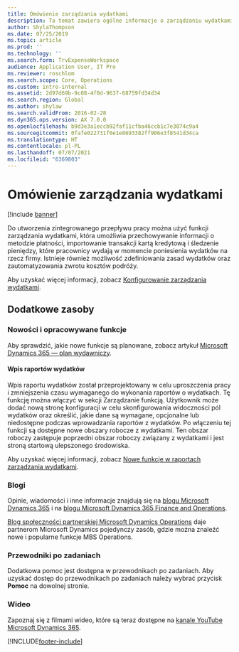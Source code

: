 ```yaml
---
title: Omówienie zarządzania wydatkami
description: Ta temat zawiera ogólne informacje o zarządzaniu wydatkami i łącza do dodatkowych zasobów. Do utworzenia zintegrowanego przepływu pracy można użyć funkcji zarządzania wydatkami, która umożliwia przechowywanie informacji o metodzie płatności, importowanie transakcji kartą kredytową i śledzenie pieniędzy, które pracownicy wydają w momencie poniesienia wydatków na rzecz firmy.
author: ShylaThompson
ms.date: 07/25/2019
ms.topic: article
ms.prod: ''
ms.technology: ''
ms.search.form: TrvExpenseWorkspace
audience: Application User, IT Pro
ms.reviewer: roschlom
ms.search.scope: Core, Operations
ms.custom: intro-internal
ms.assetid: 2d97d69b-9c08-4f0d-9637-68759fd34d34
ms.search.region: Global
ms.author: shylaw
ms.search.validFrom: 2016-02-28
ms.dyn365.ops.version: AX 7.0.0
ms.openlocfilehash: b9d3e3a1eccb92faf11cfba46ccb1c7e3074c9a4
ms.sourcegitcommit: 0fafe022731f0e1e8693382ff906e3f8541d34ca
ms.translationtype: HT
ms.contentlocale: pl-PL
ms.lasthandoff: 07/07/2021
ms.locfileid: "6369803"
---
```

# <a name="expense-management-overview"></a>Omówienie zarządzania wydatkami

[!include [banner](../includes/banner.md)]

Do utworzenia zintegrowanego przepływu pracy można użyć funkcji zarządzania wydatkami, która umożliwia przechowywanie informacji o metodzie płatności, importowanie transakcji kartą kredytową i śledzenie pieniędzy, które pracownicy wydają w momencie poniesienia wydatków na rzecz firmy. Istnieje również możliwość zdefiniowania zasad wydatków oraz zautomatyzowania zwrotu kosztów podróży.

Aby uzyskać więcej informacji, zobacz [Konfigurowanie zarządzania wydatkami](plan-expense-management.md).

## <a name="additional-resources"></a>Dodatkowe zasoby

### <a name="whats-new-and-in-development"></a>Nowości i opracowywane funkcje

Aby sprawdzić, jakie nowe funkcje są planowane, zobacz artykuł [Microsoft Dynamics 365 — plan wydawniczy](/dynamics365/release-plans/).

#### <a name="expense-report-entry"></a>Wpis raportów wydatków

Wpis raportu wydatków został przeprojektowany w celu uproszczenia pracy i zmniejszenia czasu wymaganego do wykonania raportów o wydatkach. Tę funkcję można włączyć w sekcji Zarządzanie funkcją. Użytkownik może dodać nową stronę konfiguracji w celu skonfigurowania widoczności pól wydatków oraz określić, jakie dane są wymagane, opcjonalne lub niedostępne podczas wprowadzania raportów z wydatków. Po włączeniu tej funkcji są dostępne nowe obszary robocze z wydatkami. Ten obszar roboczy zastępuje poprzedni obszar roboczy związany z wydatkami i jest stroną startową ulepszonego środowiska.

Aby uzyskać więcej informacji, zobacz [Nowe funkcje w raportach zarządzania wydatkami](ExpenseWorkspaceNew.md).

### <a name="blogs"></a>Blogi

Opinie, wiadomości i inne informacje znajdują się na [blogu Microsoft Dynamics 365](https://community.dynamics.com/b/msftdynamicsblog?c=Enterprise) i na [blogu Microsoft Dynamics 365 Finance and Operations](https://community.dynamics.com/365/financeandoperations/b/financials).

[Blog społeczności partnerskiej Microsoft Dynamics Operations](https://community.dynamics.com/partner/b/operationspartnercommunityblog) daje partnerom Microsoft Dynamics pojedynczy zasób, gdzie można znaleźć nowe i popularne funkcje MBS Operations.

### <a name="task-guides"></a>Przewodniki po zadaniach

Dodatkowa pomoc jest dostępna w przewodnikach po zadaniach. Aby uzyskać dostęp do przewodnikach po zadaniach należy wybrać przycisk **Pomoc** na dowolnej stronie.

### <a name="videos"></a>Wideo

Zapoznaj się z filmami wideo, które są teraz dostępne na [kanale YouTube Microsoft Dynamics 365](https://www.youtube.com/channel/UCJGCg4rB3QSs8y_1FquelBQ).


[!INCLUDE[footer-include](../includes/footer-banner.md)]